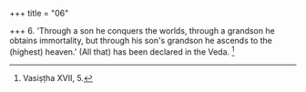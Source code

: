 +++
title = "06"

+++
6. 'Through a son he conquers the worlds, through a grandson he obtains immortality, but through his son's grandson he ascends to the (highest) heaven.' (All that) has been declared in the Veda. [^1] 


[^1]:  Vasiṣṭha XVII, 5.
